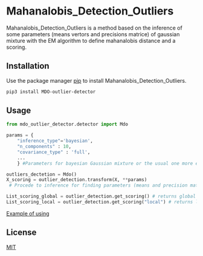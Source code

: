 # Mahanalobis_Detection_Outliers

Mahanalobis_Detection_Outliers is a method based on the inference of some parameters (means vertors and precisions matrice) of gaussian mixture with the EM algorithm to define mahanalobis distance 
and a scoring.


## Installation

Use the package manager [pip](https://pip.pypa.io/en/stable/) to install Mahanalobis_Detection_Outliers.

```bash
pip3 install MDO-outlier-detector
```

## Usage

```python
from mdo_outlier_detector.detector import Mdo

params = { 
    "inference_type"='bayesian',
    "n_components" : 10,
    "covariance_type" : 'full',
    ...
    } #Parameters for bayesian Gaussian mixture or the usual one more explanations about parameters on sklearn

outliers_dectetion = Mdo()
X_scoring = outlier_detection.transform(X, **params)
 # Procede to inference for finding parameters (means and precision matrice)

List_scoring_global = outlier_detection.get_scoring() # returns global scoring 
List_scoring_local = outlier_detection.get_scoring("local") # returns local scoring
```


[Example of using](https://pip.pypa.io/en/stable/) 



## License
[MIT](https://choosealicense.com/licenses/mit/)